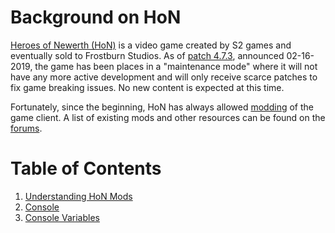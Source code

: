 # Background on HoN

[Heroes of Newerth (HoN)](https://www.heroesofnewerth.com/) is a video game created by S2 games and eventually sold to Frostburn Studios. As of [patch 4.7.3](https://forums.heroesofnewerth.com/showthread.php?611162-4-7-3-Reverts-amp-Mass-Long-term-Stability-Balance), announced 02-16-2019, the game has been places in a "maintenance mode" where it will not have any more active development and will only receive scarce patches to fix game breaking issues. No new content is expected at this time.

Fortunately, since the beginning, HoN has always allowed [modding](https://en.wikipedia.org/wiki/Modding) of the game client. A list of existing mods and other resources can be found on the [forums](https://forums.heroesofnewerth.com/forumdisplay.php?290-Bots-and-Modifications).

# Table of Contents

 1. [Understanding HoN Mods](understanding_hon_mods.md)
  2. [Console](console.md)
  3. [Console Variables](console_variables.md)

